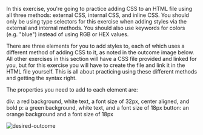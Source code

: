 In this exercise, you're going to practice adding CSS to an HTML file using all three methods: external CSS, internal CSS, and inline CSS. You should only be using type selectors for this exercise when adding styles via the external and internal methods. You should also use keywords for colors (e.g. "blue") instead of using RGB or HEX values.

There are three elements for you to add styles to, each of which uses a different method of adding CSS to it, as noted in the outcome image below. All other exercises in this section will have a CSS file provided and linked for you, but for this exercise you will have to create the file and link it in the HTML file yourself. This is all about practicing using these different methods and getting the syntax right.

The properties you need to add to each element are:

div: a red background, white text, a font size of 32px, center aligned, and bold
p: a green background, white text, and a font size of 18px
button: an orange background and a font size of 18px

![desired-outcome](https://github.com/prasadt865/CSS_excercises/assets/8504955/32500f9f-362a-4f24-847a-7531984720aa)
